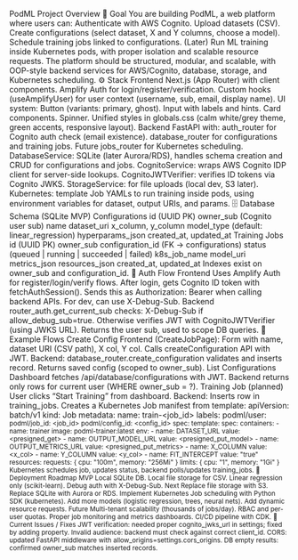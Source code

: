 PodML Project Overview
🎯 Goal
You are building PodML, a web platform where users can:
Authenticate with AWS Cognito.
Upload datasets (CSV).
Create configurations (select dataset, X and Y columns, choose a model).
Schedule training jobs linked to configurations.
(Later) Run ML training inside Kubernetes pods, with proper isolation and scalable resource requests.
The platform should be structured, modular, and scalable, with OOP-style backend services for AWS/Cognito, database, storage, and Kubernetes scheduling.
⚙️ Stack
Frontend
Next.js (App Router) with client components.
Amplify Auth for login/register/verification.
Custom hooks (useAmplifyUser) for user context (username, sub, email, display name).
UI system:
Button (variants: primary, ghost).
Input with labels and hints.
Card components.
Spinner.
Unified styles in globals.css (calm white/grey theme, green accents, responsive layout).
Backend
FastAPI with:
auth_router for Cognito auth check (email existence).
database_router for configurations and training jobs.
Future jobs_router for Kubernetes scheduling.
DatabaseService: SQLite (later Aurora/RDS), handles schema creation and CRUD for configurations and jobs.
CognitoService: wraps AWS Cognito IDP client for server-side lookups.
CognitoJWTVerifier: verifies ID tokens via Cognito JWKS.
StorageService: for file uploads (local dev, S3 later).
Kubernetes: template Job YAMLs to run training inside pods, using environment variables for dataset, output URIs, and params.
🗄 Database Schema (SQLite MVP)
Configurations
id (UUID PK)
owner_sub (Cognito user sub)
name
dataset_uri
x_column, y_column
model_type (default: linear_regression)
hyperparams_json
created_at, updated_at
Training Jobs
id (UUID PK)
owner_sub
configuration_id (FK → configurations)
status (queued | running | succeeded | failed)
k8s_job_name
model_uri
metrics_json
resources_json
created_at, updated_at
Indexes exist on owner_sub and configuration_id.
🔐 Auth Flow
Frontend
Uses Amplify Auth for register/login/verify flows.
After login, gets Cognito ID token with fetchAuthSession().
Sends this as Authorization: Bearer <idToken> when calling backend APIs.
For dev, can use X-Debug-Sub.
Backend
router_auth.get_current_sub checks:
X-Debug-Sub if allow_debug_sub=true.
Otherwise verifies JWT with CognitoJWTVerifier (using JWKS URL).
Returns the user sub, used to scope DB queries.
📑 Example Flows
Create Config
Frontend (CreateJobPage):
Form with name, dataset URI (CSV path), X col, Y col.
Calls createConfiguration API with JWT.
Backend:
database_router.create_configuration validates and inserts record.
Returns saved config (scoped to owner_sub).
List Configurations
Dashboard fetches /api/database/configurations with JWT.
Backend returns only rows for current user (WHERE owner_sub = ?).
Training Job (planned)
User clicks “Start Training” from dashboard.
Backend:
Inserts row in training_jobs.
Creates a Kubernetes Job manifest from template:
apiVersion: batch/v1
kind: Job
metadata:
  name: train-<job_id>
  labels:
    podml/user: <sub>
    podml/job_id: <job_id>
    podml/config_id: <config_id>
spec:
  template:
    spec:
      containers:
      - name: trainer
        image: podml-trainer:latest
        env:
          - name: DATASET_URL
            value: <presigned_get>
          - name: OUTPUT_MODEL_URL
            value: <presigned_put_model>
          - name: OUTPUT_METRICS_URL
            value: <presigned_put_metrics>
          - name: X_COLUMN
            value: <x_col>
          - name: Y_COLUMN
            value: <y_col>
          - name: FIT_INTERCEPT
            value: "true"
        resources:
          requests: { cpu: "100m", memory: "256Mi" }
          limits: { cpu: "1", memory: "1Gi" }
Kubernetes schedules job, updates status, backend polls/updates training_jobs.
🚀 Deployment Roadmap
MVP
Local SQLite DB.
Local file storage for CSV.
Linear regression only (scikit-learn).
Debug auth with X-Debug-Sub.
Next
Replace file storage with S3.
Replace SQLite with Aurora or RDS.
Implement Kubernetes Job scheduling with Python SDK (kubernetes).
Add more models (logistic regression, trees, neural nets).
Add dynamic resource requests.
Future
Multi-tenant scalability (thousands of jobs/day).
RBAC and per-user quotas.
Proper job monitoring and metrics dashboards.
CI/CD pipeline with CDK.
🐞 Current Issues / Fixes
JWT verification: needed proper cognito_jwks_url in settings; fixed by adding property.
Invalid audience: backend must check against correct client_id.
CORS: updated FastAPI middleware with allow_origins=settings.cors_origins.
DB empty results: confirmed owner_sub matches inserted records.